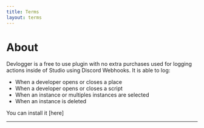 ```yaml
---
title: Terms
layout: terms
---
```

# About

Devlogger is a free to use plugin with no extra purchases used for logging actions inside of Studio using Discord Webhooks. It is able to log:

- When a developer opens or closes a place
- When a developer opens or closes a script
- When an instance or multiples instances are selected
- When an instance is deleted

You can install it [here]

----
[^1]: [Devforum Post](https://devforum.roblox.com/t/plugin-devlogger-effortless-and-automated-logging/3008354)
[^2]: [My roblox profile](https://www.roblox.com/users/1819038414/profile)
[here]: https://create.roblox.com/store/asset/17766906953/Devlogger-effortless-and-automated-logging
